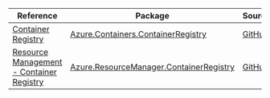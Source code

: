 | Reference | Package | Source |
|---|---|---|
|[Container Registry](containers.containerregistry-readme.md)|[Azure.Containers.ContainerRegistry](https://www.nuget.org/packages/Azure.Containers.ContainerRegistry)|[GitHub](https://github.com/Azure/azure-sdk-for-net/blob/main/sdk/containerregistry/Azure.Containers.ContainerRegistry)|
|[Resource Management - Container Registry](resourcemanager.containerregistry-readme.md)|[Azure.ResourceManager.ContainerRegistry](https://www.nuget.org/packages/Azure.ResourceManager.ContainerRegistry)|[GitHub](https://github.com/Azure/azure-sdk-for-net/blob/main/sdk/containerregistry/Azure.ResourceManager.ContainerRegistry)|

